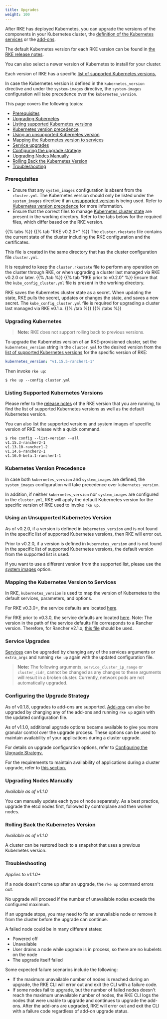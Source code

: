 ```yaml
---
title: Upgrades
weight: 100
---
```


After RKE has deployed Kubernetes, you can upgrade the versions of the components in your Kubernetes cluster, the [definition of the Kubernetes services]({{<baseurl>}}/rke/latest/en/config-options/services/) or the [add-ons]({{<baseurl>}}/rke/latest/en/config-options/add-ons/).

The default Kubernetes version for each RKE version can be found in [the RKE release notes](https://github.com/rancher/rke/releases/).

You can also select a newer version of Kubernetes to install for your cluster.

Each version of RKE has a specific [list of supported Kubernetes versions.](#listing-supported-kubernetes-versions)

In case the Kubernetes version is defined in the `kubernetes_version` directive and under the `system-images` directive, the `system-images` configuration will take precedence over the `kubernetes_version`.

This page covers the following topics:

- [Prerequisites](#prerequisites)
- [Upgrading Kubernetes](#upgrading-kubernetes)
- [Listing supported Kubernetes versions](#listing-supported-kubernetes-versions)
- [Kubernetes version precedence](#kubernetes-version-precedence)
- [Using an unsupported Kubernetes version](#using-an-unsupported-kubernetes-version)
- [Mapping the Kubernetes version to services](#mapping-the-kubernetes-version-to-services)
- [Service upgrades](#service-upgrades)
- [Configuring the upgrade strategy](#configuring-the-upgrade-strategy)
- [Upgrading Nodes Manually](#upgrading-nodes-manually)
- [Rolling Back the Kubernetes Version](#rolling-back-the-kubernetes-version)
- [Troubleshooting](#troubleshooting)

### Prerequisites

- Ensure that any `system_images` configuration is absent from the `cluster.yml`. The Kubernetes version should only be listed under the `system_images` directive if an [unsupported version](#using-an-unsupported-kubernetes-version) is being used. Refer to [Kubernetes version precedence](#kubernetes-version-precedence) for more information.
- Ensure that the correct files to manage [Kubernetes cluster state]({{<baseurl>}}/rke/latest/en/installation/#kubernetes-cluster-state) are present in the working directory. Refer to the tabs below for the required files, which differ based on the RKE version.

{{% tabs %}}
{{% tab "RKE v0.2.0+" %}}
The `cluster.rkestate` file contains the current state of the cluster including the RKE configuration and the certificates.

This file is created in the same directory that has the cluster configuration file `cluster.yml`.

It is required to keep the `cluster.rkestate` file to perform any operation on the cluster through RKE, or when upgrading a cluster last managed via RKE v0.2.0 or later.
{{% /tab %}}
{{% tab "RKE prior to v0.2.0" %}}
Ensure that the `kube_config_cluster.yml` file is present in the working directory.

RKE saves the Kubernetes cluster state as a secret. When updating the state, RKE pulls the secret, updates or changes the state, and saves a new secret. The `kube_config_cluster.yml` file is required for upgrading a cluster last managed via RKE v0.1.x.
{{% /tab %}}
{{% /tabs %}}

### Upgrading Kubernetes

> **Note:** RKE does not support rolling back to previous versions.

To upgrade the Kubernetes version of an RKE-provisioned cluster, set the `kubernetes_version` string in the `cluster.yml` to the desired version from the [list of supported Kubernetes versions](#listing-supported-kubernetes-versions) for the specific version of RKE:

```yaml
kubernetes_version: "v1.15.5-rancher1-1"
```

Then invoke `rke up`:

```
$ rke up --config cluster.yml
```

### Listing Supported Kubernetes Versions

Please refer to the [release notes](https://github.com/rancher/rke/releases) of the RKE version that you are running, to find the list of supported Kubernetes versions as well as the default Kubernetes version.

You can also list the supported versions and system images of specific version of RKE release with a quick command.

```
$ rke config --list-version --all
v1.15.3-rancher2-1
v1.13.10-rancher1-2
v1.14.6-rancher2-1
v1.16.0-beta.1-rancher1-1
```

### Kubernetes Version Precedence

In case both `kubernetes_version` and `system_images` are defined, the `system_images` configuration will take precedence over `kubernetes_version`.

In addition, if neither `kubernetes_version` nor `system_images` are configured in the `cluster.yml`, RKE will apply the default Kubernetes version for the specific version of RKE used to invoke `rke up`.

### Using an Unsupported Kubernetes Version

As of v0.2.0, if a version is defined in `kubernetes_version` and is not found in the specific list of supported Kubernetes versions, then RKE will error out.

Prior to v0.2.0, if a version is defined in `kubernetes_version` and is not found in the specific list of supported Kubernetes versions,  the default version from the supported list is used.

If you want to use a different version from the supported list, please use the [system images]({{<baseurl>}}/rke/latest/en/config-options/system-images/) option.

### Mapping the Kubernetes Version to Services

In RKE, `kubernetes_version` is used to map the version of Kubernetes to the default services, parameters, and options.

For RKE v0.3.0+, the service defaults are located [here](https://github.com/rancher/kontainer-driver-metadata/blob/master/rke/k8s_service_options.go).

For RKE prior to v0.3.0, the service defaults are located [here](https://github.com/rancher/types/blob/release/v2.2/apis/management.cattle.io/v3/k8s_defaults.go). Note: The version in the path of the service defaults file corresponds to a Rancher version. Therefore, for Rancher v2.1.x, [this file](https://github.com/rancher/types/blob/release/v2.1/apis/management.cattle.io/v3/k8s_defaults.go) should be used.

### Service Upgrades

[Services]({{<baseurl>}}/rke/latest/en/config-options/services/) can be upgraded by changing any of the services arguments or `extra_args` and running `rke up` again with the updated configuration file.

> **Note:** The following arguments, `service_cluster_ip_range` or `cluster_cidr`, cannot be changed as any changes to these arguments will result in a broken cluster. Currently, network pods are not automatically upgraded.

### Configuring the Upgrade Strategy

As of v0.1.8, upgrades to add-ons are supported. [Add-ons]({{<baseurl>}}/rke/latest/en/config-options/add-ons/) can also be upgraded by changing any of the add-ons and running `rke up` again with the updated configuration file.

As of v1.1.0, additional upgrade options became available to give you more granular control over the upgrade process. These options can be used to maintain availability of your applications during a cluster upgrade.

For details on upgrade configuration options, refer to [Configuring the Upgrade Strategy.]({{<baseurl>}}/rke/latest/en/upgrades/configuring-strategy)

For the requirements to maintain availability of applications during a cluster upgrade, refer to [this section.]({{<baseurl>}}/rke/latest/en/upgrades/maintaining-availability)

### Upgrading Nodes Manually

_Available as of v1.1.0_

You can manually update each type of node separately. As a best practice, upgrade the etcd nodes first, followed by controlplane and then worker nodes.

### Rolling Back the Kubernetes Version

_Available as of v1.1.0_

A cluster can be restored back to a snapshot that uses a previous Kubernetes version.

### Troubleshooting

_Applies to v1.1.0+_

If a node doesn't come up after an upgrade, the `rke up` command errors out.

No upgrade will proceed if the number of unavailable nodes exceeds the configured maximum.

If an upgrade stops, you may need to fix an unavailable node or remove it from the cluster before the upgrade can continue.

A failed node could be in many different states:

- Powered off
- Unavailable
- User drains a node while upgrade is in process, so there are no kubelets on the node
- The upgrade itself failed

Some expected failure scenarios include the following:

- If the maximum unavailable number of nodes is reached during an upgrade, the RKE CLI will error out and exit the CLI with a failure code.
- If some nodes fail to upgrade, but the number of failed nodes doesn't reach the maximum unavailable number of nodes, the RKE CLI logs the nodes that were unable to upgrade and continues to upgrade the add-ons. After the add-ons are upgraded, RKE will error out and exit the CLI with a failure code regardless of add-on upgrade status.